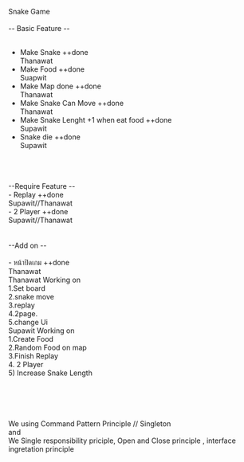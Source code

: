 Snake Game<br /> 
<br />
-- Basic Feature --<br />
<br />
- Make Snake  ++done <br />Thanawat
- Make Food ++done<br /> Suapwit
- Make Map done ++done<br /> Thanawat
- Make Snake Can Move ++done<br /> Thanawat
- Make Snake Lenght +1 when eat food ++done<br /> Supawit
- Snake die ++done<br /> Supawit
<br />
<br />
<br />
--Require Feature --<br />
- Replay ++done<br /> Supawit//Thanawat<br /> 
- 2 Player ++done<br /> Supawit//Thanawat<br /> 
<br />
<br />
--Add on --<br />
<br />
- หน้าปิดเกม ++done<br /> Thanawat
<br /> 
Thanawat Working on</br>
1.Set board </br>2.snake move </br>3.replay </br> 4.2page. </br> 5.change Ui</br>
Supawit Working on</br>
1.Create Food </br>2.Random Food on map </br>3.Finish Replay </br> 4. 2 Player </br> 5) Increase Snake Length</br>
<br /> 
<br /> 
<br /> 
<br /> 
<br /> 
We using Command Pattern Principle // Singleton </br>
and </br>
We Single responsibility priciple, Open and Close principle , interface ingretation principle </br>
<br /> 
<br /> 
<br /> 
<br /> 
<br /> 





